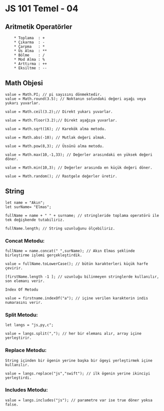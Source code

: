 # JS 101 Temel - 04
    
   ## Aritmetik Operatörler
        * Toplama  : + 
        * Çıkarma  : - 
        * Çarpma   : *
        * Üs Alma  : **
        * Bölme    : /
        * Mod Alma : %
        * Arttırma : ++
        * Eksiltme : --

   ## Math Objesi

    value = Math.PI; // pi sayısını dönmektedir.
    value = Math.round(3.5); // Noktanın solundaki değeri aşağı veya yukarı yuvarlar.

    value = Math.ceil(3.2);// Direkt yukarı yuvarlar.

    value = Math.floor(3.2);// Direkt aşağıya yuvarlar.

    value = Math.sqrt(16); // Karekök alma metodu.

    value = Math.abs(-10); // Mutlak değeri almak.

    value = Math.pow(8,3); // Üssünü alma metodu.

    value = Math.max(10,-1,33); // Değerler arasındaki en yüksek değeri döner.

    value = Math.min(10,3); // Değerler arasında en küçük değeri döner.

    value = Math.random(); // Rastgele değerler üretir.

   ## String

    let name = "Akın";
    let surName= "Elmas";

    fullName = name + " " + surname; // stringleride toplama operatörü ile tek değişkende tutabiliriz.

    fullName.length; // String uzunluğunu ölçebiliriz.

   ### Concat Metodu:
    fullName = name.concat(" ",surName); // Akın Elmas şeklinde birleştirme işlemi gerçekleştirdik.

    value = fullName.toLowerCase(); // bütün karakterleri küçük harfe çevirir.

    [firstName.length -1 ]; // uzunluğu bilinmeyen stringlerde kullanılır, son elemanı verir.

    Index Of Metodu

    value = firstname.indexOf("a"); // içine verilen karakterin indis numarasını verir.

   ### Split Metodu:

    let langs = "js,py,c";

    value = langs.split(","); // her bir elemanı alır, array içine yerleştirir.

   ### Replace Metodu:
    
    String içinden bir ögenin yerine başka bir ögeyi yerleştirmek içine kullanılır.

    value = langs.replace("js","swift"); // ilk ögenin yerine ikinciyi yerleştirdi.

   ### Includes Metodu: 

    value = langs.includes("js"); // parametre var ise true döner yoksa false.

